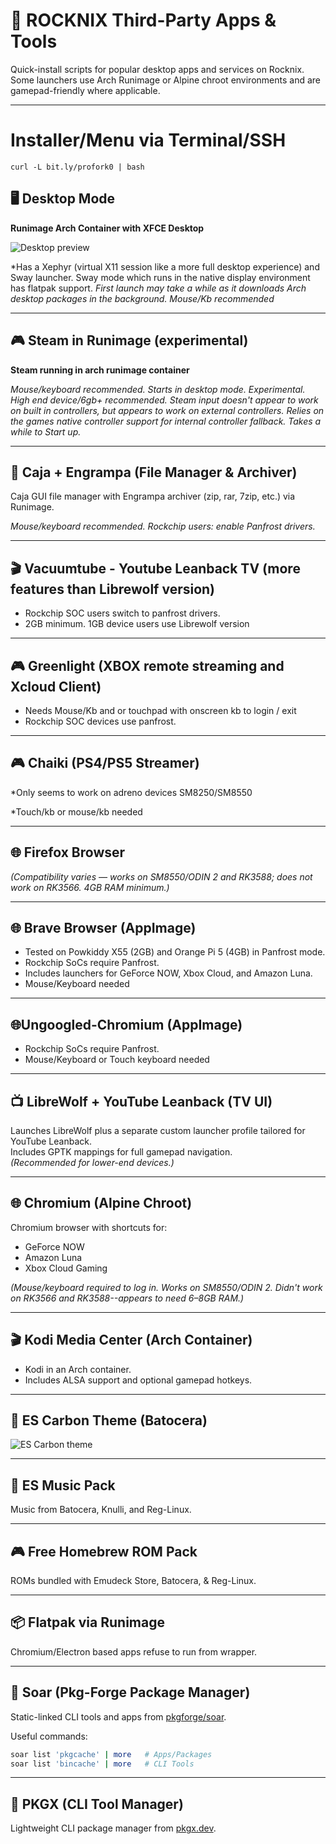# 🐧 ROCKNIX Third-Party Apps & Tools

Quick-install scripts for popular desktop apps and services on Rocknix.  
Some launchers use Arch Runimage or Alpine chroot environments and are gamepad-friendly where applicable.

---

# Installer/Menu via Terminal/SSH
```
curl -L bit.ly/profork0 | bash
```

## 🖥️ Desktop Mode

**Runimage Arch Container with XFCE Desktop**

![Desktop preview](https://github.com/user-attachments/assets/3274127d-842f-4025-8d38-2cf230c6e4af)

*Has a Xephyr (virtual X11 session like a more full desktop experience) and Sway launcher. Sway mode which runs in the native display environment has flatpak support.
*First launch may take a while as it downloads Arch desktop packages in the background. Mouse/Kb recommended*

---
## 🎮 Steam in Runimage (experimental)

**Steam running in arch runimage container**


*Mouse/keyboard recommended. Starts in desktop mode. Experimental. High end device/6gb+ recommended. Steam input doesn't appear to work on built in controllers, but appears to work on external controllers. Relies on the games native controller support for internal controller fallback. Takes a while to Start up.*

---

## 📂 Caja + Engrampa (File Manager & Archiver)

Caja GUI file manager with Engrampa archiver (zip, rar, 7zip, etc.) via Runimage.  


*Mouse/keyboard recommended. Rockchip users: enable Panfrost drivers.*

---

 ## 🎬 Vacuumtube - Youtube Leanback TV (more features than Librewolf version)

* Rockchip SOC users switch to panfrost drivers.
* 2GB minimum.  1GB device users use Librewolf version

---


 ## 🎮 Greenlight (XBOX remote streaming and Xcloud Client)

* Needs Mouse/Kb and or touchpad with onscreen kb to login / exit
* Rockchip SOC devices use panfrost.

---
## 🎮 Chaiki (PS4/PS5 Streamer)



*Only seems to work on adreno devices SM8250/SM8550

*Touch/kb or mouse/kb needed

---

## 🌐 Firefox Browser

*(Compatibility varies — works on SM8550/ODIN 2 and RK3588; does not work on RK3566. 4GB RAM minimum.)*


---

## 🌐 Brave Browser (AppImage)

* Tested on Powkiddy X55 (2GB) and Orange Pi 5 (4GB) in Panfrost mode.  
* Rockchip SoCs require Panfrost.  
* Includes launchers for GeForce NOW, Xbox Cloud, and Amazon Luna.
* Mouse/Keyboard needed

   
---

## 🌐Ungoogled-Chromium (AppImage)

* Rockchip SoCs require Panfrost.   
* Mouse/Keyboard or Touch keyboard needed

   

---

## 📺 LibreWolf + YouTube Leanback (TV UI)

Launches LibreWolf plus a separate custom launcher profile tailored for YouTube Leanback.  
Includes GPTK mappings for full gamepad navigation.  
*(Recommended for lower-end devices.)*


---

## 🌐 Chromium (Alpine Chroot)

Chromium browser with shortcuts for:
- GeForce NOW  
- Amazon Luna  
- Xbox Cloud Gaming  

*(Mouse/keyboard required to log in. Works on SM8550/ODIN 2. Didn't work on RK3566 and RK3588--appears to need 6–8GB RAM.)*


---

## 🎬 Kodi Media Center (Arch Container)

* Kodi in an Arch container.  
* Includes ALSA support and optional gamepad hotkeys.


---

## 🎨 ES Carbon Theme (Batocera)

![ES Carbon theme](https://github.com/user-attachments/assets/bd3a315a-051a-4ae7-bb22-a256b4932473)


---

## 🎵 ES Music Pack  

Music from Batocera, Knulli, and Reg-Linux.


---

## 🎮 Free Homebrew ROM Pack  

ROMs bundled with Emudeck Store, Batocera, & Reg-Linux.

---

## 📦 Flatpak via Runimage

Chromium/Electron based apps refuse to run from wrapper.

---

## 🚀 Soar (Pkg-Forge Package Manager)

Static-linked CLI tools and apps from [pkgforge/soar](https://github.com/pkgforge/soar).  


Useful commands:
```bash
soar list 'pkgcache' | more   # Apps/Packages
soar list 'bincache' | more   # CLI Tools
```

---

## 🧰 PKGX (CLI Tool Manager)

Lightweight CLI package manager from [pkgx.dev](https://pkgx.dev/pkgs/).  


